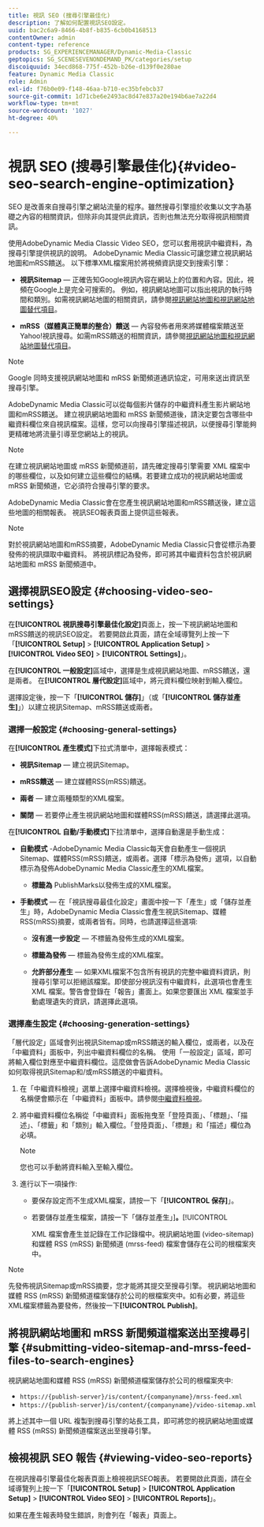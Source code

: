 ```yaml
---
title: 視訊 SEO (搜尋引擎最佳化)
description: 了解如何配置視訊SEO設定。
uuid: bac2c6a9-8466-4b8f-b835-6cb0b4168513
contentOwner: admin
content-type: reference
products: SG_EXPERIENCEMANAGER/Dynamic-Media-Classic
geptopics: SG_SCENESEVENONDEMAND_PK/categories/setup
discoiquuid: 34ecd868-775f-452b-b26e-d139f0e280ae
feature: Dynamic Media Classic
role: Admin
exl-id: f76b0e09-f148-46aa-b710-ec35bfebcb37
source-git-commit: 1d71cbe6e2493ac8d47e837a20e194b6ae7a22d4
workflow-type: tm+mt
source-wordcount: '1027'
ht-degree: 40%

---
```


# 視訊 SEO (搜尋引擎最佳化){#video-seo-search-engine-optimization}

SEO 是改善來自搜尋引擎之網站流量的程序。雖然搜尋引擎擅於收集以文字為基礎之內容的相關資訊，但除非向其提供此資訊，否則也無法充分取得視訊相關資訊。

使用AdobeDynamic Media Classic Video SEO，您可以套用視訊中繼資料，為搜尋引擎提供視訊的說明。 AdobeDynamic Media Classic可讓您建立視訊網站地圖和mRSS饋送。 以下標準XML檔案用於將視頻資訊提交到搜索引擎：

* **視訊Sitemap**  — 正確告知Google視訊內容在網站上的位置和內容。因此，視頻在Google上是完全可搜索的。 例如，視訊網站地圖可以指出視訊的執行時間和類別。如需視訊網站地圖的相關資訊，請參閱[視訊網站地圖和視訊網站地圖替代項目](https://developers.google.com/search/docs/advanced/sitemaps/video-sitemaps?visit_id=637558394348624754-567115452&amp;rd=1)。

* **mRSS（媒體真正簡單的整合）饋送**  — 內容發佈者用來將媒體檔案饋送至Yahoo!視訊搜尋。如需mRSS饋送的相關資訊，請參閱[視訊網站地圖和視訊網站地圖替代項目](https://developers.google.com/search/docs/advanced/sitemaps/video-sitemaps?visit_id=637558394348624754-567115452&amp;rd=1)。

>[!NOTE]
>
>Google 同時支援視訊網站地圖和 mRSS 新聞頻道通訊協定，可用來送出資訊至搜尋引擎。

AdobeDynamic Media Classic可以從每個影片儲存的中繼資料產生影片網站地圖和mRSS饋送。 建立視訊網站地圖和 mRSS 新聞頻道後，請決定要包含哪些中繼資料欄位來自視訊檔案。這樣，您可以向搜尋引擎描述視訊，以便搜尋引擎能夠更精確地將流量引導至您網站上的視訊。

>[!NOTE]
>
>在建立視訊網站地圖或 mRSS 新聞頻道前，請先確定搜尋引擎需要 XML 檔案中的哪些欄位，以及如何建立這些欄位的結構。若要建立成功的視訊網站地圖或 mRSS 新聞頻道，它必須符合搜尋引擎的要求。

AdobeDynamic Media Classic會在您產生視訊網站地圖和mRSS饋送後，建立這些地圖的相關報表。 視訊SEO報表頁面上提供這些報表。

>[!NOTE]
>
>對於視訊網站地圖和mRSS摘要，AdobeDynamic Media Classic只會從標示為要發佈的視訊擷取中繼資料。 將視訊標記為發佈，即可將其中繼資料包含於視訊網站地圖和 mRSS 新聞頻道中。

## 選擇視訊SEO設定 {#choosing-video-seo-settings}

在&#x200B;**[!UICONTROL 視訊搜尋引擎最佳化設定]**&#x200B;頁面上，按一下視訊網站地圖和mRSS饋送的視訊SEO設定。 若要開啟此頁面，請在全域導覽列上按一下「**[!UICONTROL Setup]** > **[!UICONTROL Application Setup]** > **[!UICONTROL Video SEO]** > **[!UICONTROL Settings]**」。

在&#x200B;**[!UICONTROL 一般設定]**&#x200B;區域中，選擇是生成視訊網站地圖、mRSS饋送，還是兩者。 在&#x200B;**[!UICONTROL 層代設定]**&#x200B;區域中，將元資料欄位映射到輸入欄位。

選擇設定後，按一下「**[!UICONTROL 儲存]**」（或「**[!UICONTROL 儲存並產生]**」）以建立視訊Sitemap、mRSS饋送或兩者。

### 選擇一般設定 {#choosing-general-settings}

在&#x200B;**[!UICONTROL 產生模式]**&#x200B;下拉式清單中，選擇報表模式：

* **視訊Sitemap**  — 建立視訊Sitemap。

* **mRSS饋送**  — 建立媒體RSS(mRSS)饋送。

* **兩者**  — 建立兩種類型的XML檔案。

* **關閉**  — 若要停止產生視訊網站地圖和媒體RSS(mRSS)饋送，請選擇此選項。

在&#x200B;**[!UICONTROL 自動/手動模式]**&#x200B;下拉清單中，選擇自動還是手動生成：

* **自動模式**  -AdobeDynamic Media Classic每天會自動產生一個視訊Sitemap、媒體RSS(mRSS)饋送，或兩者。選擇「標示為發佈」選項，以自動標示為發佈AdobeDynamic Media Classic產生的XML檔案。

   * **標籤為** PublishMarks以發佈生成的XML檔案。

* **手動模式**  — 在「視訊搜尋最佳化設定」畫面中按一下「產生」或「儲存並產生」時，AdobeDynamic Media Classic會產生視訊Sitemap、媒體RSS(mRSS)摘要，或兩者皆有。同時，也請選擇這些選項:

   * **沒有進一步設定**  — 不標籤為發佈生成的XML檔案。

   * **標籤為發佈**  — 標籤為發佈生成的XML檔案。

   * **允許部分產生**  — 如果XML檔案不包含所有視訊的完整中繼資料資訊，則搜尋引擎可以拒絕該檔案。即使部分視訊沒有中繼資料，此選項也會產生 XML 檔案。警告會登錄在「報告」畫面上。如果您要匯出 XML 檔案並手動處理遺失的資訊，請選擇此選項。

### 選擇產生設定 {#choosing-generation-settings}

「層代設定」區域會列出視訊Sitemap或mRSS饋送的輸入欄位，或兩者，以及在「中繼資料」面板中，列出中繼資料欄位的名稱。 使用「一般設定」區域，即可將輸入欄位對應至中繼資料欄位。這麼做會告訴AdobeDynamic Media Classic如何取得視訊Sitemap和/或mRSS饋送的中繼資料。

1. 在「中繼資料檢視」選單上選擇中繼資料檢視。選擇檢視後，中繼資料欄位的名稱便會顯示在「中繼資料」面板中。請參閱[中繼資料檢視](application-setup.md#metadata_views)。
1. 將中繼資料欄位名稱從「中繼資料」面板拖曳至「登陸頁面」、「標題」、「描述」、「標籤」和「類別」輸入欄位。「登陸頁面」、「標題」和「描述」欄位為必填。

   >[!NOTE]
   >
   >您也可以手動將資料輸入至輸入欄位。

1. 進行以下一項操作:

   * 要保存設定而不生成XML檔案，請按一下「**[!UICONTROL 保存]**」。
   * 若要儲存並產生檔案，請按一下「儲存並產生」]**。**[!UICONTROL 

      XML 檔案會產生並記錄在工作記錄檔中。視訊網站地圖 (video-sitemap) 和媒體 RSS (mRSS) 新聞頻道 (mrss-feed) 檔案會儲存在公司的根檔案夾中。

>[!NOTE]
>
>先發佈視訊Sitemap或mRSS摘要，您才能將其提交至搜尋引擎。 視訊網站地圖和媒體 RSS (mRSS) 新聞頻道檔案儲存於公司的根檔案夾中。如有必要，將這些XML檔案標籤為要發佈，然後按一下&#x200B;**[!UICONTROL Publish]**。

## 將視訊網站地圖和 mRSS 新聞頻道檔案送出至搜尋引擎 {#submitting-video-sitemap-and-mrss-feed-files-to-search-engines}

視訊網站地圖和媒體 RSS (mRSS) 新聞頻道檔案儲存於公司的根檔案夾中:

* `https://{publish-server}/is/content/{companyname}/mrss-feed.xml`
* `https://{publish-server}/is/content/{companyname}/video-sitemap.xml`

將上述其中一個 URL 複製到搜尋引擎的站長工具，即可將您的視訊網站地圖或媒體 RSS (mRSS) 新聞頻道檔案送出至搜尋引擎。

## 檢視視訊 SEO 報告 {#viewing-video-seo-reports}

在視訊搜尋引擎最佳化報表頁面上檢視視訊SEO報表。 若要開啟此頁面，請在全域導覽列上按一下「**[!UICONTROL Setup]** > **[!UICONTROL Application Setup]** > **[!UICONTROL Video SEO]** > **[!UICONTROL Reports]**」。

如果在產生報表時發生錯誤，則會列在「報表」頁面上。
